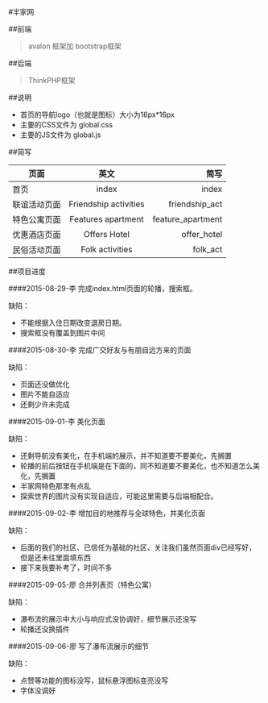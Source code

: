 #半家网

##前端

>avalon 框架加 bootstrap框架

##后端

>ThinkPHP框架

##说明

* 首页的导航logo（也就是图标）大小为16px*16px
* 主要的CSS文件为 global.css
* 主要的JS文件为 global.js 

##简写

|页面         | 英文                  |  简写              |
|-------------|:---------------------:|-------------------:|
|首页         | index                 |  index             |
|联谊活动页面 | Friendship activities |  friendship_act    |
|特色公寓页面 | Features apartment    |  feature_apartment |
|优惠酒店页面 | Offers Hotel          |  offer_hotel       |
|民俗活动页面 | Folk activities       |  folk_act          |

##项目进度

####2015-08-29-李
完成index.html页面的轮播，搜索框。

缺陷：

* 不能根据入住日期改变退房日期。
* 搜索框没有覆盖到图片中间

####2015-08-30-李
完成广交好友与有朋自远方来的页面

缺陷：

* 页面还没做优化
* 图片不能自适应
* 还剩少许未完成

####2015-09-01-李
美化页面

缺陷：

* 还剩导航没有美化，在手机端的展示，并不知道要不要美化，先搁置
* 轮播的前后按钮在手机端是在下面的，同不知道要不要美化，也不知道怎么美化，先搁置
* 半家网特色那里有点乱
* 探索世界的图片没有实现自适应，可能这里需要与后端相配合。

####2015-09-02-李
增加目的地推荐与全球特色，并美化页面

缺陷：

* 后面的我们的社区、已信任为基础的社区、关注我们虽然页面div已经写好，但是还未往里面填东西
* 接下来我要补考了，时间不多

####2015-09-05-廖
合并列表页（特色公寓）


缺陷：

* 瀑布流的展示中大小与响应式没协调好，细节展示还没写
* 轮播还没换插件

####2015-09-06-廖
写了瀑布流展示的细节

缺陷：

* 点赞等功能的图标没写，鼠标悬浮图标变亮没写
* 字体没调好
